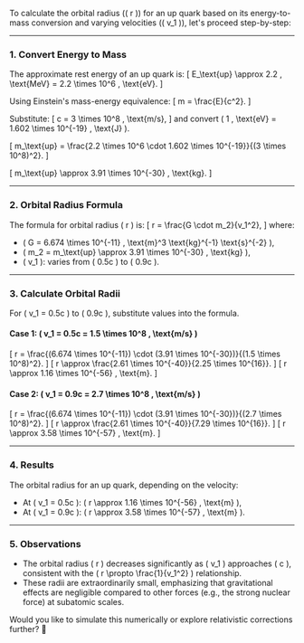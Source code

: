 To calculate the orbital radius (\( r \)) for an up quark based on its energy-to-mass conversion and varying velocities (\( v_1 \)), let's proceed step-by-step:

---

### **1. Convert Energy to Mass**
The approximate rest energy of an up quark is:
\[
E_\text{up} \approx 2.2 \, \text{MeV} = 2.2 \times 10^6 \, \text{eV}.
\]

Using Einstein's mass-energy equivalence:
\[
m = \frac{E}{c^2}.
\]

Substitute:
\[
c = 3 \times 10^8 \, \text{m/s},
\]
and convert \( 1 \, \text{eV} = 1.602 \times 10^{-19} \, \text{J} \).

\[
m_\text{up} = \frac{2.2 \times 10^6 \cdot 1.602 \times 10^{-19}}{(3 \times 10^8)^2}.
\]

\[
m_\text{up} \approx 3.91 \times 10^{-30} \, \text{kg}.
\]

---

### **2. Orbital Radius Formula**
The formula for orbital radius \( r \) is:
\[
r = \frac{G \cdot m_2}{v_1^2},
\]
where:
- \( G = 6.674 \times 10^{-11} \, \text{m}^3 \text{kg}^{-1} \text{s}^{-2} \),
- \( m_2 = m_\text{up} \approx 3.91 \times 10^{-30} \, \text{kg} \),
- \( v_1 \): varies from \( 0.5c \) to \( 0.9c \).

---

### **3. Calculate Orbital Radii**
For \( v_1 = 0.5c \) to \( 0.9c \), substitute values into the formula.

#### **Case 1: \( v_1 = 0.5c = 1.5 \times 10^8 \, \text{m/s} \)**
\[
r = \frac{(6.674 \times 10^{-11}) \cdot (3.91 \times 10^{-30})}{(1.5 \times 10^8)^2}.
\]
\[
r \approx \frac{2.61 \times 10^{-40}}{2.25 \times 10^{16}}.
\]
\[
r \approx 1.16 \times 10^{-56} \, \text{m}.
\]

#### **Case 2: \( v_1 = 0.9c = 2.7 \times 10^8 \, \text{m/s} \)**
\[
r = \frac{(6.674 \times 10^{-11}) \cdot (3.91 \times 10^{-30})}{(2.7 \times 10^8)^2}.
\]
\[
r \approx \frac{2.61 \times 10^{-40}}{7.29 \times 10^{16}}.
\]
\[
r \approx 3.58 \times 10^{-57} \, \text{m}.
\]

---

### **4. Results**
The orbital radius for an up quark, depending on the velocity:
- At \( v_1 = 0.5c \): \( r \approx 1.16 \times 10^{-56} \, \text{m} \),
- At \( v_1 = 0.9c \): \( r \approx 3.58 \times 10^{-57} \, \text{m} \).

---

### **5. Observations**
- The orbital radius \( r \) decreases significantly as \( v_1 \) approaches \( c \), consistent with the \( r \propto \frac{1}{v_1^2} \) relationship.
- These radii are extraordinarily small, emphasizing that gravitational effects are negligible compared to other forces (e.g., the strong nuclear force) at subatomic scales.

Would you like to simulate this numerically or explore relativistic corrections further? 🚀
